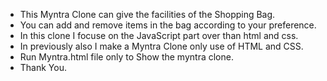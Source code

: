 - This Myntra Clone can give the facilities of the Shopping Bag.
- You can add and remove items in the bag according to your preference.
- In this clone I focuse on the JavaScript part over than html and css.
- In previously also I make a Myntra Clone only use of HTML and CSS.
- Run Myntra.html file only to Show the myntra clone.
- Thank You.  
